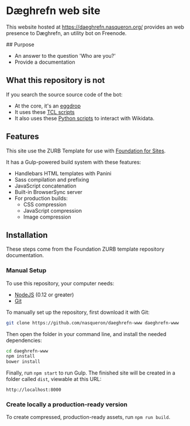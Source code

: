 # Dæghrefn web site

This website hosted at https://daeghrefn.nasqueron.org/
provides an web presence to Dæghrefn, an utility bot on
Freenode.

## Purpose
- An answer to the question 'Who are you?'
- Provide a documentation

## What this repository is not

If you search the source source code of the bot:
  - At the core, it's an [eggdrop](http://www.eggheads.org/devel/)
  - It uses these [TCL scripts](https://devcentral.nasqueron.org/diffusion/VIPER/)
  - It also uses these [Python scripts](https://devcentral.nasqueron.org/diffusion/DWD/) to interact with Wikidata.

## Features

This site use the ZURB Template for use with [Foundation for Sites](http://foundation.zurb.com/sites).

It has a Gulp-powered build system with these features:

- Handlebars HTML templates with Panini
- Sass compilation and prefixing
- JavaScript concatenation
- Built-in BrowserSync server
- For production builds:
  - CSS compression
  - JavaScript compression
  - Image compression

## Installation

These steps come from the Foundation ZURB template repository documentation.

### Manual Setup

To use this repository, your computer needs:

- [NodeJS](https://nodejs.org/en/) (0.12 or greater)
- [Git](https://git-scm.com/)

To manually set up the repository, first download it with Git:

```bash
git clone https://github.com/nasqueron/daeghrefn-www daeghrefn-www
```

Then open the folder in your command line, and install the needed dependencies:

```bash
cd daeghrefn-www
npm install
bower install
```

Finally, run `npm start` to run Gulp. The finished site will be created in a folder called `dist`, viewable at this URL:

```
http://localhost:8000
```

### Create locally a production-ready version

To create compressed, production-ready assets, run `npm run build`.
